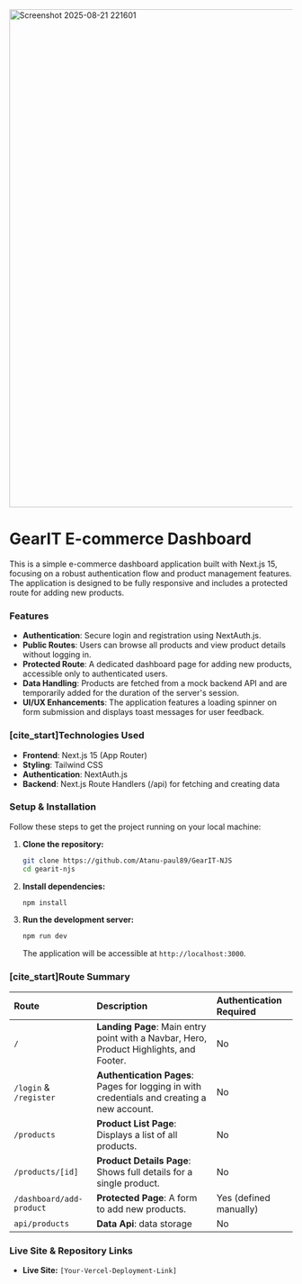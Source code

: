 <img width="1892" height="885" alt="Screenshot 2025-08-21 221601" src="https://github.com/user-attachments/assets/f92e0f2e-6188-4ee5-952d-86d98cfbf8d5" />

# GearIT E-commerce Dashboard

This is a simple e-commerce dashboard application built with Next.js 15, focusing on a robust authentication flow and product management features. The application is designed to be fully responsive and includes a protected route for adding new products.

### Features
* **Authentication**: Secure login and registration using NextAuth.js.
* **Public Routes**: Users can browse all products and view product details without logging in.
* **Protected Route**: A dedicated dashboard page for adding new products, accessible only to authenticated users.
* **Data Handling**: Products are fetched from a mock backend API and are temporarily added for the duration of the server's session.
* **UI/UX Enhancements**: The application features a loading spinner on form submission and displays toast messages for user feedback.

### [cite_start]Technologies Used 
* **Frontend**: Next.js 15 (App Router) 
* **Styling**: Tailwind CSS 
* **Authentication**: NextAuth.js 
* **Backend**: Next.js Route Handlers (/api) for fetching and creating data 

### Setup & Installation
Follow these steps to get the project running on your local machine:

1.  **Clone the repository:**
    ```bash
    git clone https://github.com/Atanu-paul89/GearIT-NJS
    cd gearit-njs
    ```

2.  **Install dependencies:**
    ```bash
    npm install
    ```

3.  **Run the development server:**
    ```bash
    npm run dev
    ```
    The application will be accessible at `http://localhost:3000`.

### [cite_start]Route Summary 

| Route | Description | Authentication Required |
| :--- | :--- | :--- |
| `/` | **Landing Page**: Main entry point with a Navbar, Hero, Product Highlights, and Footer.  | No  |
| `/login` & `/register` | **Authentication Pages**: Pages for logging in with credentials and creating a new account. | No |
| `/products` | **Product List Page**: Displays a list of all products.  | No  |
| `/products/[id]` | **Product Details Page**: Shows full details for a single product.  | No  |
| `/dashboard/add-product` | **Protected Page**: A form to add new products.  | Yes (defined manually)  |
| `api/products` | **Data Api**: data storage | No | 

### Live Site & Repository Links
* **Live Site:** `[Your-Vercel-Deployment-Link]`
